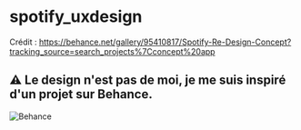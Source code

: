 # spotify_uxdesign

Crédit : https://behance.net/gallery/95410817/Spotify-Re-Design-Concept?tracking_source=search_projects%7Cconcept%20app

## ⚠️ Le design n'est pas de moi, je me suis inspiré d'un projet sur Behance.
![Behance](https://www.behance.net/gallery/95410817/Spotify-Re-Design-Concept/modules/556906837)
